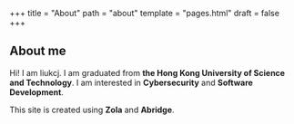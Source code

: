 +++
title = "About"
path = "about"
template = "pages.html"
draft = false
+++

## About me

Hi! I am liukcj. I am graduated from **the Hong Kong University of Science and Technology**. I am interested in **Cybersecurity** and **Software Development**.

This site is created using **Zola** and **Abridge**.